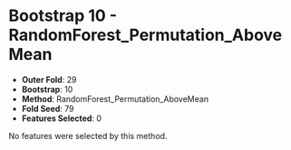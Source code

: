 # Bootstrap 10 - RandomForest_Permutation_AboveMean

- **Outer Fold**: 29
- **Bootstrap**: 10
- **Method**: RandomForest_Permutation_AboveMean
- **Fold Seed**: 79
- **Features Selected**: 0

No features were selected by this method.
